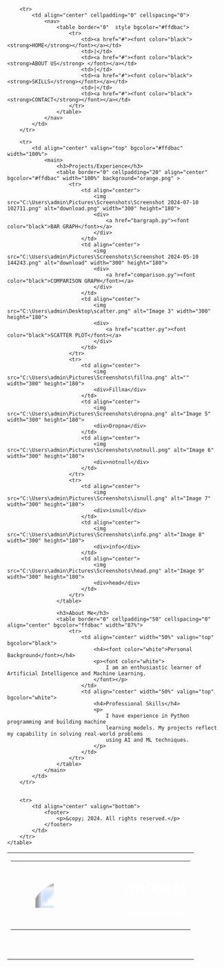 <!DOCTYPE html>
<html lang="en">
<head>
    <meta charset="UTF-8">
    <meta name="viewport" content="width=device-width, initial-scale=0.0">
    <title>My site</title>
</head>
<body>
    <table border="0" width="100%" height="75%" align="center" cellpadding="0" background="orange.png" >
        <tr>
            <td>
                <header align="center">
                    <table border="0" width="93.5%" >
                        <tr>
                            <td align="center" width="21%" >
                                <svg width="230" height="150">
                                    <clipPath id="circleView">
                                        <circle cx="115" cy="75" r="75" />
                                    </clipPath>
                                    <image href="C:\Users\admin\Pictures\Yuvan.jpg" width="230" height="150" clip-path="url(#circleView)" />
                                </svg>
                            </td>
                            <td align="right" width="60%">
                                <h1><strong><font color="white">YUVAN M</font></strong></h1>
                                <h3><strong><font color="white">AIML LEARNER</font></strong></h3>
                            </td>
                        </tr>
                    </table>
                </header>
            </td>
        </tr>
        
        <tr>
            <td align="center" cellpadding="0" cellspacing="0">
                <nav>
                    <table border="0"  style bgcolor="#ffdbac">
                        <tr>
                            <td><a href="#"><font color="black"><strong>HOME</strong></font></a></td>
                            <td>|</td>
                            <td><a href="#"><font color="black"><strong>ABOUT US</strong> </font></a></td>
                            <td>|</td>
                            <td><a href="#"><font color="black"><strong>SKILLS</strong></font></a></td>
                            <td>|</td>
                            <td><a href="#"><font color="black"><strong>CONTACT</strong></font></a></td>
                        </tr>
                    </table>
                </nav>
            </td>
        </tr>
        
        <tr>
            <td align="center" valign="top" bgcolor="#ffdbac" width="100%">
                <main>
                    <h3>Projects/Experience</h3>
                    <table border="0" cellpadding="20" align="center" bgcolor="#ffdbac" width="100%" background="orange.png" >
                        <tr>
                            <td align="center">
                                <img src="C:\Users\admin\Pictures\Screenshots\Screenshot 2024-07-10 102711.png" alt="download.png" width="300" height="180">
                                <div>
                                    <a href="bargraph.py"><font color="black">BAR GRAPH</font></a>
                                </div>
                            </td>
                            <td align="center">
                                <img src="C:\Users\admin\Pictures\Screenshots\Screenshot 2024-05-10 144243.png" alt="download" width="300" height="180">
                                <div>
                                    <a href="comparison.py"><font color="black">COMPARISON GRAPH</font></a>
                                </div>
                            </td>
                            <td align="center">
                                <img src="C:\Users\admin\Desktop\scatter.png" alt="Image 3" width="300" height="180">
                                <div>
                                    <a href="scatter.py"><font color="black">SCATTER PLOT</font></a>
                                </div>
                            </td>
                        </tr>
                        <tr>
                            <td align="center">
                                <img src="C:\Users\admin\Pictures\Screenshots\fillna.png" alt="" width="300" height="180">
                                <div>Fillna</div>
                            </td>
                            <td align="center">
                                <img src="C:\Users\admin\Pictures\Screenshots\dropna.png" alt="Image 5" width="300" height="180">
                                <div>Dropna</div>
                            </td>
                            <td align="center">
                                <img src="C:\Users\admin\Pictures\Screenshots\notnull.png" alt="Image 6" width="300" height="180">
                                <div>notnull</div>
                            </td>
                        </tr>
                        <tr>
                            <td align="center">
                                <img src="C:\Users\admin\Pictures\Screenshots\isnull.png" alt="Image 7" width="300" height="180">
                                <div>isnull</div>
                            </td>
                            <td align="center">
                                <img src="C:\Users\admin\Pictures\Screenshots\info.png" alt="Image 8" width="300" height="180">
                                <div>info</div>
                            </td>
                            <td align="center">
                                <img src="C:\Users\admin\Pictures\Screenshots\head.png" alt="Image 9" width="300" height="180">
                                <div>head</div>
                            </td>
                        </tr>
                    </table>
                    
                    <h3>About Me</h3>
                    <table border="0" cellpadding="50" cellspacing="0" align="center" bgcolor="ffdbac" width="87%">
                        <tr>
                            <td align="center" width="50%" valign="top" bgcolor="black">
                                <h4><font color="white">Personal Background</font></h4>
                                <p><font color="white">
                                    I am an enthusiastic learner of Artificial Intelligence and Machine Learning. 
                                </font></p>
                            </td>
                            <td align="center" width="50%" valign="top" bgcolor="white">
                                <h4>Professional Skills</h4>
                                <p>
                                    I have experience in Python programming and building machine 
                                    learning models. My projects reflect my capability in solving real-world problems 
                                    using AI and ML techniques.
                                </p>
                            </td>
                        </tr>
                    </table>
                </main>
            </td>
        </tr>
        
     
        <tr>
            <td align="center" valign="bottom">
                <footer>
                    <p>&copy; 2024. All rights reserved.</p>
                </footer>
            </td>
        </tr>
    </table>
</body>
</html>
